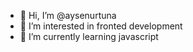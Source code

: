 - 👋 Hi, I’m @aysenurtuna
- 👀 I’m interested in fronted development
- 🌱 I’m currently learning javascript

<!---
aysenurtuna/aysenurtuna is a ✨ special ✨ repository because its `README.md` (this file) appears on your GitHub profile.
You can click the Preview link to take a look at your changes.
--->
